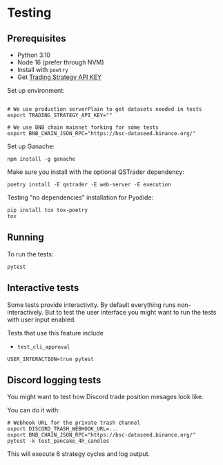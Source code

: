 # Testing

## Prerequisites

- Python 3.10
- Node 16 (prefer through NVM)
- Install with `poetry`
- Get [Trading Strategy API KEY](https://tradingstrategy.ai/trading-view/api)

Set up environment:

```shell

# We use production serverPlain to get datasets needed in tests
export TRADING_STRATEGY_API_KEY="" 

# We use BNB chain mainnet forking for some tests
export BNB_CHAIN_JSON_RPC="https://bsc-dataseed.binance.org/"
```

Set up Ganache:

```shell
npm install -g ganache
```

Make sure you install with the optional QSTrader dependency:

```shell
poetry install -E qstrader -E web-server -E execution
```

Testing "no dependencies" installation for Pyodide:

```shell
pip install tox tox-poetry
tox
```

## Running

To run the tests:

```shell
pytest 
```

## Interactive tests

Some tests provide interactivity. By default everything runs non-interactively.
But to test the user interface you might want to run the tests with user input enabled.

Tests that use this feature include
- `test_cli_approval`

```shell
USER_INTERACTION=true pytest
```

## Discord logging tests

You might want to test how Discord trade position mesages look like.

You can do it with:

```shell
# Webhook URL for the private trash channel
export DISCORD_TRASH_WEBHOOK_URL=...
export BNB_CHAIN_JSON_RPC="https://bsc-dataseed.binance.org/"
pytest -k test_pancake_4h_candles
```

This will execute 6 strategy cycles and log output.

